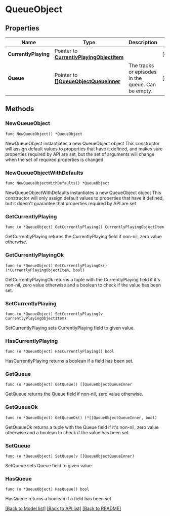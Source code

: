 # QueueObject

## Properties

Name | Type | Description | Notes
------------ | ------------- | ------------- | -------------
**CurrentlyPlaying** | Pointer to [**CurrentlyPlayingObjectItem**](CurrentlyPlayingObjectItem.md) |  | [optional] 
**Queue** | Pointer to [**[]QueueObjectQueueInner**](QueueObjectQueueInner.md) | The tracks or episodes in the queue. Can be empty. | [optional] 

## Methods

### NewQueueObject

`func NewQueueObject() *QueueObject`

NewQueueObject instantiates a new QueueObject object
This constructor will assign default values to properties that have it defined,
and makes sure properties required by API are set, but the set of arguments
will change when the set of required properties is changed

### NewQueueObjectWithDefaults

`func NewQueueObjectWithDefaults() *QueueObject`

NewQueueObjectWithDefaults instantiates a new QueueObject object
This constructor will only assign default values to properties that have it defined,
but it doesn't guarantee that properties required by API are set

### GetCurrentlyPlaying

`func (o *QueueObject) GetCurrentlyPlaying() CurrentlyPlayingObjectItem`

GetCurrentlyPlaying returns the CurrentlyPlaying field if non-nil, zero value otherwise.

### GetCurrentlyPlayingOk

`func (o *QueueObject) GetCurrentlyPlayingOk() (*CurrentlyPlayingObjectItem, bool)`

GetCurrentlyPlayingOk returns a tuple with the CurrentlyPlaying field if it's non-nil, zero value otherwise
and a boolean to check if the value has been set.

### SetCurrentlyPlaying

`func (o *QueueObject) SetCurrentlyPlaying(v CurrentlyPlayingObjectItem)`

SetCurrentlyPlaying sets CurrentlyPlaying field to given value.

### HasCurrentlyPlaying

`func (o *QueueObject) HasCurrentlyPlaying() bool`

HasCurrentlyPlaying returns a boolean if a field has been set.

### GetQueue

`func (o *QueueObject) GetQueue() []QueueObjectQueueInner`

GetQueue returns the Queue field if non-nil, zero value otherwise.

### GetQueueOk

`func (o *QueueObject) GetQueueOk() (*[]QueueObjectQueueInner, bool)`

GetQueueOk returns a tuple with the Queue field if it's non-nil, zero value otherwise
and a boolean to check if the value has been set.

### SetQueue

`func (o *QueueObject) SetQueue(v []QueueObjectQueueInner)`

SetQueue sets Queue field to given value.

### HasQueue

`func (o *QueueObject) HasQueue() bool`

HasQueue returns a boolean if a field has been set.


[[Back to Model list]](../README.md#documentation-for-models) [[Back to API list]](../README.md#documentation-for-api-endpoints) [[Back to README]](../README.md)


